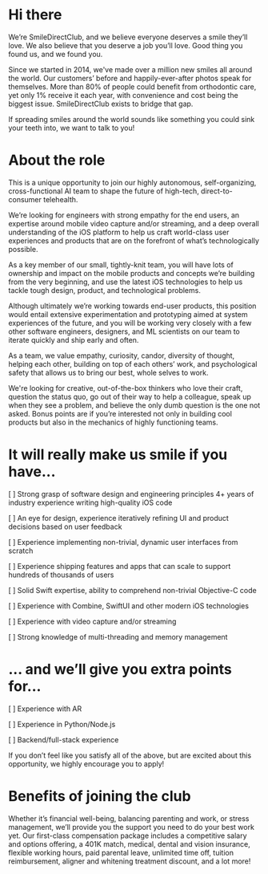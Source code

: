# Hi there 

We’re SmileDirectClub, and we believe everyone deserves a smile they’ll love. We also believe that you deserve a job you’ll love. Good thing you found us, and we found you.

Since we started in 2014, we've made over a million new smiles all around the world. Our customers’ before and happily-ever-after photos speak for themselves. More than 80% of people could benefit from orthodontic care, yet only 1% receive it each year, with convenience and cost being the biggest issue. SmileDirectClub exists to bridge that gap.

If spreading smiles around the world sounds like something you could sink your teeth into, we want to talk to you!

# About the role

This is a unique opportunity to join our highly autonomous, self-organizing, cross-functional AI team to shape the future of high-tech, direct-to-consumer telehealth.

We’re looking for engineers with strong empathy for the end users, an expertise around mobile video capture and/or streaming, and a deep overall understanding of the iOS platform to help us craft world-class user experiences and products that are on the forefront of what’s technologically possible.

As a key member of our small, tightly-knit team, you will have lots of ownership and impact on the mobile products and concepts we’re building from the very beginning, and use the latest iOS technologies to help us tackle tough design, product, and technological problems.

Although ultimately we’re working towards end-user products, this position would entail extensive experimentation and prototyping aimed at system experiences of the future, and you will be working very closely with a few other software engineers, designers, and ML scientists on our team to iterate quickly and ship early and often.

As a team, we value empathy, curiosity, candor, diversity of thought, helping each other, building on top of each others’ work, and psychological safety that allows us to bring our best, whole selves to work.

We're looking for creative, out-of-the-box thinkers who love their craft, question the status quo, go out of their way to help a colleague, speak up when they see a problem, and believe the only dumb question is the one not asked. Bonus points are if you’re interested not only in building cool products but also in the mechanics of highly functioning teams.

# It will really make us smile if you have...


[ ] Strong grasp of software design and engineering principles
4+ years of industry experience writing high-quality iOS code

[ ] An eye for design, experience iteratively refining UI and product decisions based on user feedback

[ ] Experience implementing non-trivial, dynamic user interfaces from scratch

[ ] Experience shipping features and apps that can scale to support hundreds of thousands of users

[ ] Solid Swift expertise, ability to comprehend non-trivial Objective-C code

[ ] Experience with Combine, SwiftUI and other modern iOS technologies

[ ] Experience with video capture and/or streaming

[ ] Strong knowledge of multi-threading and memory management
 
# ... and we’ll give you extra points for...

[ ] Experience with AR

[ ] Experience in Python/Node.js

[ ] Backend/full-stack experience

If you don’t feel like you satisfy all of the above, but are excited about this opportunity, we highly encourage you to apply!

# Benefits of joining the club

Whether it’s financial well-being, balancing parenting and work, or stress management, we’ll provide you the support you need to do your best work yet. Our first-class compensation package includes a competitive salary and options offering, a 401K match, medical, dental and vision insurance, flexible working hours, paid parental leave, unlimited time off, tuition reimbursement, aligner and whitening treatment discount, and a lot more!

